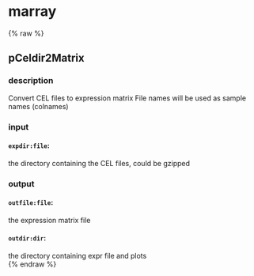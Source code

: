 # marray
<!-- toc -->
{% raw %}

## pCeldir2Matrix

### description
Convert CEL files to expression matrix
File names will be used as sample names (colnames)

### input
#### `expdir:file`:
the directory containing the CEL files, could be gzipped  

### output
#### `outfile:file`:
the expression matrix file  
#### `outdir:dir`:
the directory containing expr file and plots  
{% endraw %}
